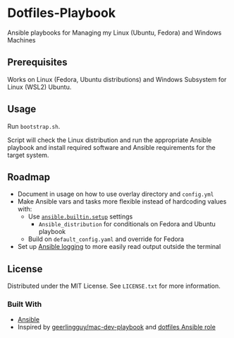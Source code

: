 # Dotfiles-Playbook

Ansible playbooks for Managing my Linux (Ubuntu, Fedora) and Windows Machines

## Prerequisites

Works on Linux (Fedora, Ubuntu distributions) and Windows Subsystem for Linux (WSL2) Ubuntu.

## Usage

Run `bootstrap.sh`.

Script will check the Linux distribution and run the appropriate Ansible playbook and install required software and Ansible requirements for the target system.

## Roadmap

- Document in usage on how to use overlay directory and `config.yml`
- Make Ansible vars and tasks more flexible instead of hardcoding values with:
  - Use [`ansible.builtin.setup`](https://docs.ansible.com/ansible/latest/collections/ansible/builtin/setup_module.html) settings
    - `Ansible_distribution` for conditionals on Fedora and Ubuntu playbook
  - Build on `default_config.yaml` and override for Fedora
- Set up [Ansible logging](https://docs.ansible.com/automation-controller/latest/html/administration/logging.html) to more easily read output outside the terminal

## License

Distributed under the MIT License. See `LICENSE.txt` for more information.

### Built With

- [Ansible](https://www.ansible.com/)
- Inspired by [geerlingguy/mac-dev-playbook](https://github.com/geerlingguy/mac-dev-playbook) and [dotfiles Ansible role](https://github.com/geerlingguy/ansible-role-dotfiles)